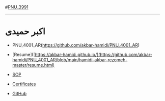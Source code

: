 #[PNU_3991](https://github.com/AliRazavi-edu/PNU_3991#TOC)
<div dir "rtl">

--------------

# اکبر حمیدی
- PNU_4001_AR(https://github.com/akbar-hamidi/PNU_4001_AR)
- [Resume]([https://akbar-hamidi.github.io/](https://github.com/akbar-hamidi/PNU_4001_AR/blob/main/hamidi-akbar-rezomeh-master/resume.html) 
 
- [SOP](https://saharzeinivand.github.io/Sop/)
- [Certificates](https://saharzeinivand.github.io/Certificates/)
- [GitHub](https://github.com/saharzeinivand)


</div>
